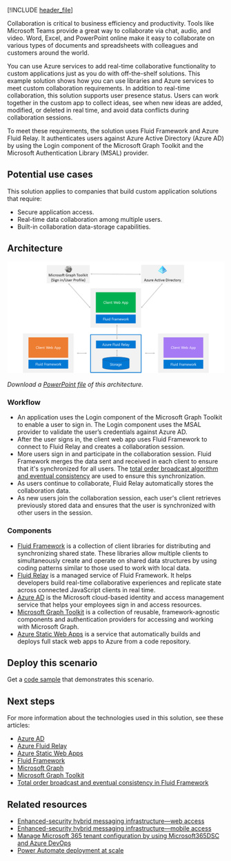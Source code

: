 [!INCLUDE [header_file](../../../includes/sol-idea-header.md)]

Collaboration is critical to business efficiency and productivity. Tools like Microsoft Teams provide a great way to collaborate via chat, audio, and video. Word, Excel, and PowerPoint online make it easy to collaborate on various types of documents and spreadsheets with colleagues and customers around the world.  

You can use Azure services to add real-time collaborative functionality to custom applications just as you do with  off-the-shelf solutions. This example solution shows how you can use libraries and Azure services to meet custom collaboration requirements. In addition to real-time collaboration, this solution supports user presence status. Users can work together in the custom app to collect ideas, see when new ideas are added, modified, or deleted in real time, and avoid data conflicts during collaboration sessions. 

To meet these requirements, the solution uses Fluid Framework and Azure Fluid Relay. It authenticates users against Azure Active Directory (Azure AD) by using the Login component of the Microsoft Graph Toolkit and the Microsoft Authentication Library (MSAL) provider.

## Potential use cases

This solution applies to companies that build custom application solutions that require:
- Secure application access.
- Real-time data collaboration among multiple users.
- Built-in collaboration data-storage capabilities.

## Architecture

![Diagram that shows an architecture for real-time collaboration.](../media/real-time-data-collaboration.png)

*Download a [PowerPoint file](https://arch-center.azureedge.net/Real-time-data-collaboration.pptx) of this architecture.*

### Workflow

- An application uses the Login component of the Microsoft Graph Toolkit to enable a user to sign in. The Login component uses the MSAL provider to validate the user’s credentials against Azure AD.
- After the user signs in, the client web app uses Fluid Framework to connect to Fluid Relay and creates a collaboration session.
- More users sign in and participate in the collaboration session. Fluid Framework merges the data sent and received in each client to ensure that it's synchronized for all users. The [total order broadcast algorithm and eventual consistency](https://fluidframework.com/docs/concepts/tob) are used to ensure this synchronization.  
- As users continue to collaborate, Fluid Relay automatically stores the collaboration data. 
- As new users join the collaboration session, each user's client retrieves previously stored data and ensures that the user is synchronized with other users in the session.

### Components

- [Fluid Framework](https://www.fluidframework.com) is a collection of client libraries for distributing and synchronizing shared state. These libraries allow multiple clients to simultaneously create and operate on shared data structures by using coding patterns similar to those used to work with local data.
- [Fluid Relay](https://azure.microsoft.com/services/fluid-relay) is a managed service of Fluid Framework. It helps developers build real-time collaborative experiences and replicate state across connected JavaScript clients in real time.
- [Azure AD](https://azure.microsoft.com/services/active-directory) is the Microsoft cloud-based identity and access management service that helps your employees sign in and access resources.
- [Microsoft Graph Toolkit](https://docs.microsoft.com/graph/toolkit/overview) is a collection of reusable, framework-agnostic components and authentication providers for accessing and working with Microsoft Graph.
- [Azure Static Web Apps](https://azure.microsoft.com/services/app-service/static) is a service that automatically builds and deploys full stack web apps to Azure from a code repository.

## Deploy this scenario

Get a [code sample](https://github.com/microsoft/brainstorm-fluidframework-m365-azure) that demonstrates this scenario.

## Next steps 

For more information about the technologies used in this solution, see these articles:

- [Azure AD](/azure/active-directory/fundamentals)
- [Azure Fluid Relay](/azure/azure-fluid-relay)
- [Azure Static Web Apps](/azure/static-web-apps/overview)
- [Fluid Framework](https://fluidframework.com)
- [Microsoft Graph](/graph/overview)
- [Microsoft Graph Toolkit](/graph/toolkit/overview)
- [Total order broadcast and eventual consistency in Fluid Framework](https://fluidframework.com/docs/concepts/tob)

## Related resources

- [Enhanced-security hybrid messaging infrastructure—web access](../../example-scenario/hybrid/secure-hybrid-messaging-web.yml)
- [Enhanced-security hybrid messaging infrastructure—mobile access](../../example-scenario/hybrid/secure-hybrid-messaging-mobile.yml)
- [Manage Microsoft 365 tenant configuration by using Microsoft365DSC and Azure DevOps](../../example-scenario/devops/manage-microsoft-365-tenant-configuration-microsoft365dsc-devops.yml)
- [Power Automate deployment at scale](../../example-scenario/power-automate/power-automate.yml)

